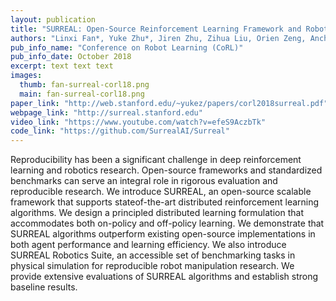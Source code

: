 ```yaml
---
layout: publication
title: "SURREAL: Open-Source Reinforcement Learning Framework and Robot Manipulation Benchmark"
authors: "Linxi Fan*, Yuke Zhu*, Jiren Zhu, Zihua Liu, Orien Zeng, Anchit Gupta, Joan Creus-Costa, Silvio Savarese, Li Fei-Fei"
pub_info_name: "Conference on Robot Learning (CoRL)"
pub_info_date: October 2018
excerpt: text text text
images:
  thumb: fan-surreal-corl18.png
  main: fan-surreal-corl18.png
paper_link: "http://web.stanford.edu/~yukez/papers/corl2018surreal.pdf"
webpage_link: "http://surreal.stanford.edu"
video_link: "https://www.youtube.com/watch?v=efeS9AczbTk"
code_link: "https://github.com/SurrealAI/Surreal"
---
```

Reproducibility has been a significant challenge in deep reinforcement learning and robotics research. Open-source frameworks and standardized benchmarks can serve an integral role in rigorous evaluation and reproducible research. We introduce SURREAL, an open-source scalable framework that supports stateof-the-art distributed reinforcement learning algorithms. We design a principled distributed learning formulation that accommodates both on-policy and off-policy learning. We demonstrate that SURREAL algorithms outperform existing open-source implementations in both agent performance and learning efficiency. We also introduce SURREAL Robotics Suite, an accessible set of benchmarking tasks in physical simulation for reproducible robot manipulation research. We provide extensive evaluations of SURREAL algorithms and establish strong baseline results.